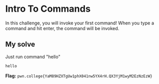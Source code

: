 # Intro To Commands
In this challenge, you will invoke your first command! When you type a command and hit enter, the command will be invoked.
## My solve
Just run command "hello"

```bash
hello
```

**Flag:** `pwn.college{YaM89HZXTgUw1phX041nw5YX4rH.QX3YjM1wyM2EzNzEzW}`
